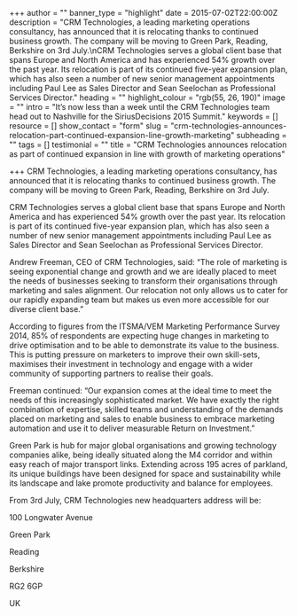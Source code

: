 +++
author = ""
banner_type = "highlight"
date = 2015-07-02T22:00:00Z
description = "CRM Technologies, a leading marketing operations consultancy, has announced that it is relocating thanks to continued business growth. The company will be moving to Green Park, Reading, Berkshire on 3rd July.\nCRM Technologies serves a global client base that spans Europe and North America and has experienced 54% growth over the past year. Its relocation is part of its continued five-year expansion plan, which has also seen a number of new senior management appointments including Paul Lee as Sales Director and Sean Seelochan as Professional Services Director."
heading = ""
highlight_colour = "rgb(55, 26, 190)"
image = ""
intro = "It’s now less than a week until the CRM Technologies team head out to Nashville for the SiriusDecisions 2015 Summit."
keywords = []
resource = []
show_contact = "form"
slug = "crm-technologies-announces-relocation-part-continued-expansion-line-growth-marketing"
subheading = ""
tags = []
testimonial = ""
title = "CRM Technologies announces relocation as part of continued expansion in line with growth of marketing operations"

+++
CRM Technologies, a leading marketing operations consultancy, has announced that it is relocating thanks to continued business growth. The company will be moving to Green Park, Reading, Berkshire on 3rd July.

CRM Technologies serves a global client base that spans Europe and North America and has experienced 54% growth over the past year. Its relocation is part of its continued five-year expansion plan, which has also seen a number of new senior management appointments including Paul Lee as Sales Director and Sean Seelochan as Professional Services Director.

Andrew Freeman, CEO of CRM Technologies, said: “The role of marketing is seeing exponential change and growth and we are ideally placed to meet the needs of businesses seeking to transform their organisations through marketing and sales alignment. Our relocation not only allows us to cater for our rapidly expanding team but makes us even more accessible for our diverse client base.”

According to figures from the ITSMA/VEM Marketing Performance Survey 2014, 85% of respondents are expecting huge changes in marketing to drive optimisation and to be able to demonstrate its value to the business. This is putting pressure on marketers to improve their own skill-sets, maximises their investment in technology and engage with a wider community of supporting partners to realise their goals.

Freeman continued: “Our expansion comes at the ideal time to meet the needs of this increasingly sophisticated market. We have exactly the right combination of expertise, skilled teams and understanding of the demands placed on marketing and sales to enable business to embrace marketing automation and use it to deliver measurable Return on Investment.”

Green Park is hub for major global organisations and growing technology companies alike, being ideally situated along the M4 corridor and within easy reach of major transport links. Extending across 195 acres of parkland, its unique buildings have been designed for space and sustainability while its landscape and lake promote productivity and balance for employees.

From 3rd July, CRM Technologies new headquarters address will be:

100 Longwater Avenue

Green Park

Reading

Berkshire

RG2 6GP

UK